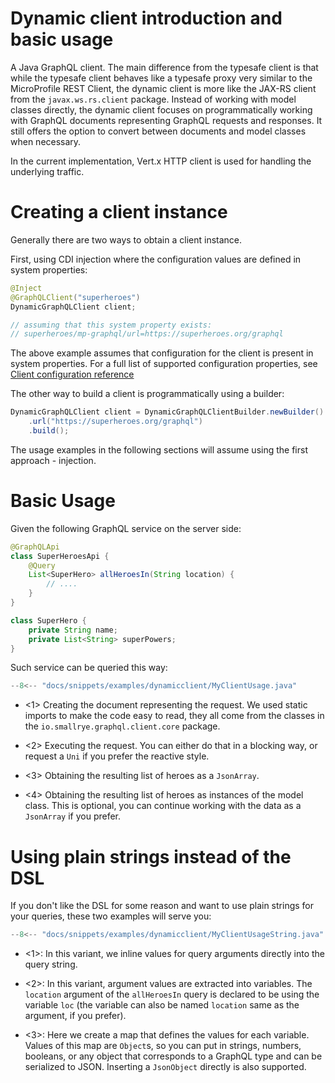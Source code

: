 Dynamic client introduction and basic usage
===========

A Java GraphQL client. The main difference from the typesafe client is
that while the typesafe client behaves like a typesafe proxy very
similar to the MicroProfile REST Client, the dynamic client is more like
the JAX-RS client from the `javax.ws.rs.client` package. Instead of
working with model classes directly, the dynamic client focuses on
programmatically working with GraphQL documents representing GraphQL
requests and responses. It still offers the option to convert between
documents and model classes when necessary.

In the current implementation, Vert.x HTTP client is used for handling
the underlying traffic.

Creating a client instance
==========================

Generally there are two ways to obtain a client instance.

First, using CDI injection where the configuration values are defined in system
properties:

```java
@Inject
@GraphQLClient("superheroes")
DynamicGraphQLClient client;

// assuming that this system property exists:
// superheroes/mp-graphql/url=https://superheroes.org/graphql
```

The above example assumes that configuration for the client is present in system properties. For a full list of
supported configuration properties, see [Client configuration reference](/client_configuration)

The other way to build a client is programmatically using a builder:

```java
DynamicGraphQLClient client = DynamicGraphQLClientBuilder.newBuilder()
    .url("https://superheroes.org/graphql")
    .build();
```

The usage examples in the following sections will assume using the first approach - injection.

Basic Usage
===========

Given the following GraphQL service on the server side:

``` java
@GraphQLApi
class SuperHeroesApi {
    @Query
    List<SuperHero> allHeroesIn(String location) {
        // ....
    }
}

class SuperHero {
    private String name;
    private List<String> superPowers;
}
```

Such service can be queried this way:

``` java
--8<-- "docs/snippets/examples/dynamicclient/MyClientUsage.java"
```

-   <1> Creating the document representing the request. We used static
    imports to make the code easy to read, they all come from the
    classes in the `io.smallrye.graphql.client.core` package.

-   <2> Executing the request. You can either do that in a blocking way, or
    request a `Uni` if you prefer the reactive style.

-   <3> Obtaining the resulting list of heroes as a `JsonArray`.

-   <4> Obtaining the resulting list of heroes as instances of the model
    class. This is optional, you can continue working with the data as a `JsonArray` if you prefer.
    
Using plain strings instead of the DSL
======================================

If you don't like the DSL for some reason and want to use plain strings for your queries, these two examples
will serve you:

``` java
--8<-- "docs/snippets/examples/dynamicclient/MyClientUsageString.java"
```

-   <1>: In this variant, we inline values for query arguments directly into the query string.

-   <2>: In this variant, argument values are extracted into variables. The `location` argument of the `allHeroesIn` query is 
    declared to be using the variable `loc` (the variable can also be named `location` same as the argument, if
    you prefer).

-   <3>: Here we create a map that defines the values for each variable. Values of this map are `Object`s,
    so you can put in strings, numbers, booleans, or any object that corresponds to a GraphQL type and can be
    serialized to JSON. Inserting a `JsonObject` directly is also supported.

